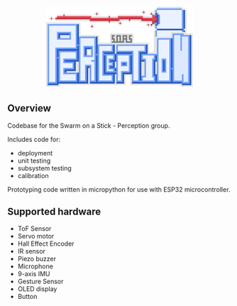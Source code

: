
<h1 align="center">
<img src="logo/perpection.png" width="331">
</h1>

Overview
-----------------------------

Codebase for the Swarm on a Stick - Perception group.

Includes code for:

- deployment 
- unit testing 
- subsystem testing
- calibration

Prototyping code written in micropython for use with ESP32 microcontroller.

Supported hardware
------------------
- ToF Sensor
- Servo motor
- Hall Effect Encoder
- IR sensor
- Piezo buzzer
- Microphone
- 9-axis IMU
- Gesture Sensor
- OLED display
- Button
